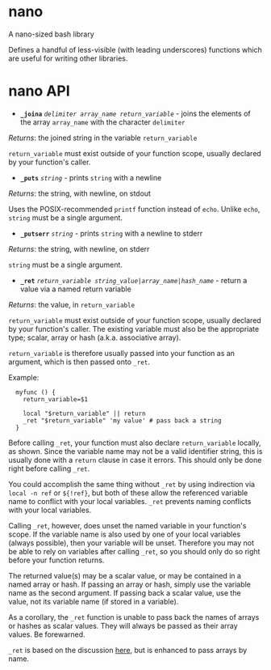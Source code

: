 nano
====

A nano-sized bash library

Defines a handful of less-visible (with leading underscores) functions
which are useful for writing other libraries.

nano API
========

-   **`_joina`** *`delimiter array_name return_variable`* - joins the
    elements of the array `array_name` with the character `delimiter`

*Returns*: the joined string in the variable `return_variable`

`return_variable` must exist outside of your function scope, usually
declared by your function's caller.

-   **`_puts`** *`string`* - prints `string` with a newline

*Returns*: the string, with newline, on stdout

Uses the POSIX-recommended `printf` function instead of `echo`. Unlike
`echo`, `string` must be a single argument.

-   **`_putserr`** *`string`* - prints `string` with a newline to stderr

*Returns*: the string, with newline, on stderr

`string` must be a single argument.

-   **`_ret`** *`return_variable string_value|array_name|hash_name`* -
    return a value via a named return variable

*Returns*: the value, in `return_variable`

`return_variable` must exist outside of your function scope, usually
declared by your function's caller. The existing variable must also be
the appropriate type; scalar, array or hash (a.k.a. associative array).

`return_variable` is therefore usually passed into your function as an
argument, which is then passed onto `_ret`.

Example:

      myfunc () {
        return_variable=$1

        local "$return_variable" || return
        _ret "$return_variable" 'my value' # pass back a string
      }

Before calling `_ret`, your function must also declare `return_variable`
locally, as shown. Since the variable name may not be a valid identifier
string, this is usually done with a `return` clause in case it errors.
This should only be done right before calling `_ret`.

You could accomplish the same thing without `_ret` by using indirection
via `local -n ref` or `${!ref}`, but both of these allow the referenced
variable name to conflict with your local variables. `_ret` prevents
naming conflicts with your local variables.

Calling `_ret`, however, does unset the named variable in your
function's scope. If the variable name is also used by one of your local
variables (always possible), then your variable will be unset. Therefore
you may not be able to rely on variables after calling `_ret`, so you
should only do so right before your function returns.

The returned value(s) may be a scalar value, or may be contained in a
named array or hash. If passing an array or hash, simply use the
variable name as the second argument. If passing back a scalar value,
use the value, not its variable name (if stored in a variable).

As a corollary, the `_ret` function is unable to pass back the names of
arrays or hashes as scalar values. They will always be passed as their
array values. Be forewarned.

`_ret` is based on the discussion [here], but is enhanced to pass arrays
by name.

  [here]: http://fvue.nl/wiki/Bash:_Passing_variables_by_reference
